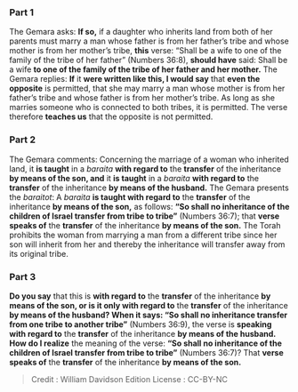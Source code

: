 
### Part 1
The Gemara asks: <b>If so,</b> if a daughter who inherits land from both of her parents must marry a man whose father is from her father’s tribe and whose mother is from her mother’s tribe, <b>this</b> verse: “Shall be a wife to one of the family of the tribe of her father” (Numbers 36:8), <b>should have</b> said: Shall be a wife <b>to one of the family of the tribe of her father and her mother.</b> The Gemara replies: <b>If</b> it <b>were written like this, I would say</b> that <b>even the opposite</b> is permitted, that she may marry a man whose mother is from her father’s tribe and whose father is from her mother’s tribe. As long as she marries someone who is connected to both tribes, it is permitted. The verse therefore <b>teaches us</b> that the opposite is not permitted.

### Part 2
The Gemara comments: Concerning the marriage of a woman who inherited land, it <b>is taught</b> in a <i>baraita</i> <b>with regard to</b> the <b>transfer</b> of the inheritance <b>by means of the son, and</b> it <b>is taught</b> in a <i>baraita</i> <b>with regard to</b> the <b>transfer</b> of the inheritance <b>by means of the husband.</b> The Gemara presents the <i>baraitot</i>: A <i>baraita</i> <b>is taught with regard to</b> the <b>transfer</b> of the inheritance <b>by means of the son,</b> as follows: <b>“So shall no inheritance of the children of Israel transfer from tribe to tribe”</b> (Numbers 36:7); that <b>verse speaks of</b> the <b>transfer</b> of the inheritance <b>by means of the son.</b> The Torah prohibits the woman from marrying a man from a different tribe since her son will inherit from her and thereby the inheritance will transfer away from its original tribe.

### Part 3
<b>Do you say</b> that this is <b>with regard to</b> the <b>transfer</b> of the inheritance <b>by means of the son, or is it only with regard to</b> the <b>transfer</b> of the inheritance <b>by means of the husband? When it says: “So shall no inheritance transfer from one tribe to another tribe”</b> (Numbers 36:9), the verse is <b>speaking with regard to</b> the <b>transfer</b> of the inheritance <b>by means of the husband. How do I realize</b> the meaning of the verse: <b>“So shall no inheritance of the children of Israel transfer from tribe to tribe”</b> (Numbers 36:7)? That <b>verse speaks of</b> the <b>transfer</b> of the inheritance <b>by means of the son.</b>

>Credit : William Davidson Edition
>License : CC-BY-NC